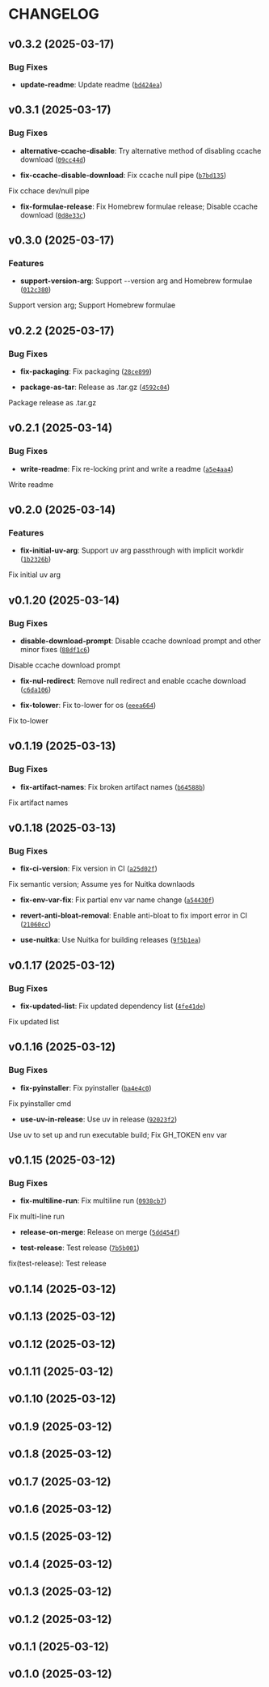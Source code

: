 # CHANGELOG


## v0.3.2 (2025-03-17)

### Bug Fixes

- **update-readme**: Update readme
  ([`bd424ea`](https://github.com/kedvall/pysync/commit/bd424eafa07d1068156387fb01b9ccaffd5937a9))


## v0.3.1 (2025-03-17)

### Bug Fixes

- **alternative-ccache-disable**: Try alternative method of disabling ccache download
  ([`09cc44d`](https://github.com/kedvall/pysync/commit/09cc44df9dc90152418cddd66112768a0bae3b80))

- **fix-ccache-disable-download**: Fix ccache null pipe
  ([`b7bd135`](https://github.com/kedvall/pysync/commit/b7bd135ba17d37c4538ff439c870d850987514fc))

Fix cchace dev/null pipe

- **fix-formulae-release**: Fix Homebrew formulae release; Disable ccache download
  ([`0d8e33c`](https://github.com/kedvall/pysync/commit/0d8e33c3427814d09aca6851692ec823e8db030d))


## v0.3.0 (2025-03-17)

### Features

- **support-version-arg**: Support --version arg and Homebrew formulae
  ([`012c380`](https://github.com/kedvall/pysync/commit/012c380dc6d77644da255a3b26be86650cc6e4c6))

Support version arg; Support Homebrew formulae


## v0.2.2 (2025-03-17)

### Bug Fixes

- **fix-packaging**: Fix packaging
  ([`28ce899`](https://github.com/kedvall/pysync/commit/28ce899054aaf10caf716bb06f6665e01a024d2f))

- **package-as-tar**: Release as .tar.gz
  ([`4592c04`](https://github.com/kedvall/pysync/commit/4592c04d26a0f7224bf32b41ae983327a745d910))

Package release as .tar.gz


## v0.2.1 (2025-03-14)

### Bug Fixes

- **write-readme**: Fix re-locking print and write a readme
  ([`a5e4aa4`](https://github.com/kedvall/pysync/commit/a5e4aa45287f06eb748e16f93a3893e755191090))

Write readme


## v0.2.0 (2025-03-14)

### Features

- **fix-initial-uv-arg**: Support uv arg passthrough with implicit workdir
  ([`1b2326b`](https://github.com/kedvall/pysync/commit/1b2326b33208cae7c0c404a89dc722401e65d9b9))

Fix initial uv arg


## v0.1.20 (2025-03-14)

### Bug Fixes

- **disable-download-prompt**: Disable ccache download prompt and other minor fixes
  ([`88df1c6`](https://github.com/kedvall/pysync/commit/88df1c637f42274715bfffb4bd14bd1f8c366342))

Disable ccache download prompt

- **fix-nul-redirect**: Remove null redirect and enable ccache download
  ([`c6da106`](https://github.com/kedvall/pysync/commit/c6da106295eeacfb0d58a22486b29eb98cc422cc))

- **fix-tolower**: Fix to-lower for os
  ([`eeea664`](https://github.com/kedvall/pysync/commit/eeea6642bcb38b6dbee993a330291b640f749afb))

Fix to-lower


## v0.1.19 (2025-03-13)

### Bug Fixes

- **fix-artifact-names**: Fix broken artifact names
  ([`b64588b`](https://github.com/kedvall/pysync/commit/b64588b7a96c302745263d698198b910e19b8e5c))

Fix artifact names


## v0.1.18 (2025-03-13)

### Bug Fixes

- **fix-ci-version**: Fix version in CI
  ([`a25d02f`](https://github.com/kedvall/pysync/commit/a25d02f9a3a46f4294d29bdd27de8bb64a4c41da))

Fix semantic version; Assume yes for Nuitka downlaods

- **fix-env-var-fix**: Fix partial env var name change
  ([`a54430f`](https://github.com/kedvall/pysync/commit/a54430f311b5e36312ac1c2d9064f04a1e672fdc))

- **revert-anti-bloat-removal**: Enable anti-bloat to fix import error in CI
  ([`21060cc`](https://github.com/kedvall/pysync/commit/21060cc675008b7b0118707981024f029c7a5769))

- **use-nuitka**: Use Nuitka for building releases
  ([`9f5b1ea`](https://github.com/kedvall/pysync/commit/9f5b1ea910945f75a1f38dc17983001456efdd9f))


## v0.1.17 (2025-03-12)

### Bug Fixes

- **fix-updated-list**: Fix updated dependency list
  ([`4fe41de`](https://github.com/kedvall/pysync/commit/4fe41de0244ccd0eec847dc3247e34b5f9d698d1))

Fix updated list


## v0.1.16 (2025-03-12)

### Bug Fixes

- **fix-pyinstaller**: Fix pyinstaller
  ([`ba4e4c0`](https://github.com/kedvall/pysync/commit/ba4e4c0c419be7fdad0e2a48fe133b036cde77bf))

Fix pyinstaller cmd

- **use-uv-in-release**: Use uv in release
  ([`92023f2`](https://github.com/kedvall/pysync/commit/92023f2836c7c0f6e9222aaace7cebb515d455c2))

Use uv to set up and run executable build; Fix GH_TOKEN env var


## v0.1.15 (2025-03-12)

### Bug Fixes

- **fix-multiline-run**: Fix multiline run
  ([`0938cb7`](https://github.com/kedvall/pysync/commit/0938cb7a8af2417ba60c3c23a7a9ff6c21206b2c))

Fix multi-line run

- **release-on-merge**: Release on merge
  ([`5dd454f`](https://github.com/kedvall/pysync/commit/5dd454ffbe8101d5551b357e38f3ac6e55a21579))

- **test-release**: Test release
  ([`7b5b001`](https://github.com/kedvall/pysync/commit/7b5b001867656e8816e0daf0edc1022d26ae9e45))

fix(test-release): Test release


## v0.1.14 (2025-03-12)


## v0.1.13 (2025-03-12)


## v0.1.12 (2025-03-12)


## v0.1.11 (2025-03-12)


## v0.1.10 (2025-03-12)


## v0.1.9 (2025-03-12)


## v0.1.8 (2025-03-12)


## v0.1.7 (2025-03-12)


## v0.1.6 (2025-03-12)


## v0.1.5 (2025-03-12)


## v0.1.4 (2025-03-12)


## v0.1.3 (2025-03-12)


## v0.1.2 (2025-03-12)


## v0.1.1 (2025-03-12)


## v0.1.0 (2025-03-12)
